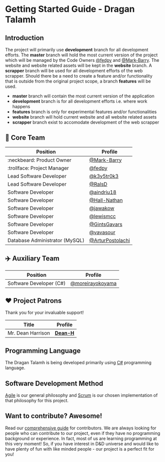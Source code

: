 # Getting Started Guide - Dragan Talamh

## Introduction
The project will primarily use **development** branch for all development efforts. The **master** branch will hold the most current version of the project which will be managed by the Code Owners [@fedpy](https://github.com/fedpy/) and [@Mark-Barry](https://github.com/Mark-Barry). The website and website related assets will be kept in the **website** branch. A **scrapper** branch will be used for all development efforts of the web scrapper. Should there be a need to create a feature and/or functionality that is outside from the original project scope, a branch **features** will be used.

- **master** branch will contain the most current version of the application
- **development** branch is for all development efforts i.e. where work happens
- **features** branch is only for experimental features and/or functionalities
- **website** branch will hold current website and all website related assets
- **scrapper** branch exist to accomodate development of the web scrapper

## :rocket: Core Team
Position | Profile
------------ | -------------
:neckbeard: Product Owner | [@Mark-Barry](https://github.com/Mark-Barry)
:trollface: Project Manager | [@fedpy](https://github.com/fedpy)
Lead Software Developer | [@k3y5tr0k3](https://github.com/k3y5tr0k3)
Lead Software Developer | [@RalsD](https://github.com/RalsD)
Software Developer | [@aindriu18](https://github.com/aindriu18)
Software Developer | [@Hall-Nathan](https://github.com/Hall-Nathan)
Software Developer | [@jawakow](https://github.com/jawakow)
Software Developer | [@lewismcc](https://github.com/lewismcc)
Software Developer | [@GintsGavars](https://github.com/GintsGavars)
Software Developer | [@vavasour](https://github.com/vavasour)
Database Administrator (MySQL) | [@ArturPostolachi](https://github.com/ArturPostolachi)

## :airplane: Auxiliary Team
Position | Profile
------------ | -------------
Software Developer (C#) | [@moreirayokoyama](https://github.com/moreirayokoyama)

## :heart: Project Patrons
Thank you for your invaluable support!

Title | Profile
------------ | -------------
Mr. Dean Harrison | [**Dean-H**](https://github.com/Dean-H)

## Programming Language
The Dragan Talamh is being developed primarily using [C#](https://docs.microsoft.com/en-us/dotnet/csharp/getting-started/) programming language.

## Software Development Method
[Agile](https://agilemanifesto.org/) is our general philosophy and [Scrum](http://www.scrummanifesto.org/) is our chosen implementation of that philosophy for this project.

## Want to contribute? Awesome!
Read our [comprehensive guide](https://github.com/fedpy/DraganTalamh/blob/master/docs/CONTRIBUTING.md) for contributors. We are always looking for people who can contribute to our project, even if they have no programming background or experience. In fact, most of us are learning programming at this very moment! So, if you have interest in D&D universe and would like to have plenty of fun with like minded people - our project is a perfect fit for you!
